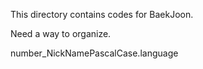 This directory contains codes for BaekJoon.

Need a way to organize.

number_NickNamePascalCase.language